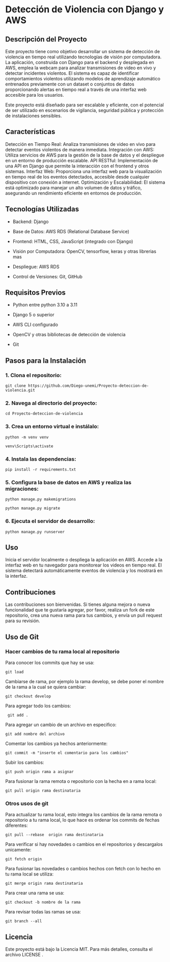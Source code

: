 # Detección de Violencia con Django y AWS
## Descripción del Proyecto
Este proyecto tiene como objetivo desarrollar un sistema de detección de violencia en tiempo real utilizando tecnologías de visión por computadora. La aplicación, construida con Django para el backend y desplegada en AWS, emplea la webcam para analizar transmisiones de video en vivo y detectar incidentes violentos. El sistema es capaz de identificar comportamientos violentos utilizando modelos de aprendizaje automático entrenados previamente con un dataset o conjuntos de datos proporcionando alertas en tiempo real a través de una interfaz web accesible para los usuarios.

Este proyecto está diseñado para ser escalable y eficiente, con el potencial de ser utilizado en escenarios de vigilancia, seguridad pública y protección de instalaciones sensibles.
## Características
Detección en Tiempo Real: Analiza transmisiones de video en vivo para detectar eventos violentos de manera inmediata.
Integración con AWS: Utiliza servicios de AWS para la gestión de la base de datos y el despliegue en un entorno de producción escalable.
API RESTful: Implementación de una API en Django que permite la interacción con el frontend y otros sistemas.
Interfaz Web: Proporciona una interfaz web para la visualización en tiempo real de los eventos detectados, accesible desde cualquier dispositivo con conexión a internet.
Optimización y Escalabilidad: El sistema está optimizado para manejar un alto volumen de datos y tráfico, asegurando un rendimiento eficiente en entornos de producción.

## Tecnologías Utilizadas
- Backend: Django

- Base de Datos: AWS RDS (Relational Database Service)

- Frontend: HTML, CSS, JavaScript (integrado con Django)

- Visión por Computadora: OpenCV, tensorflow, keras y otras librerias mas

- Despliegue: AWS RDS

- Control de Versiones: Git, GitHub


## Requisitos Previos

- Python entre python 3.10 a 3.11

- Django 5 o superior

- AWS CLI configurado

- OpenCV y otras bibliotecas de detección de violencia

- Git

## Pasos para la Instalación

### 1. Clona el repositorio:
```
git clone https://github.com/Diego-unemi/Proyecto-deteccion-de-violencia.git
```
### 2. Navega al directorio del proyecto:
```
cd Proyecto-deteccion-de-violencia
```
### 3. Crea un entorno virtual e instálalo:
```
python -m venv venv
```
```
venv\Scripts\activate
```
### 4. Instala las dependencias:
```
pip install -r requirements.txt
```
### 5. Configura la base de datos en AWS y realiza las migraciones:
```
python manage.py makemigrations
```
```
python manage.py migrate
```
### 6. Ejecuta el servidor de desarrollo:
```
python manage.py runserver
```
## Uso
Inicia el servidor localmente o despliega la aplicación en AWS.
Accede a la interfaz web en tu navegador para monitorear los videos en tiempo real.
El sistema detectará automáticamente eventos de violencia y los mostrará en la interfaz.
## Contribuciones
Las contribuciones son bienvenidas. Si tienes alguna mejora o nueva funcionalidad que te gustaría agregar, por favor, realiza un fork de este repositorio, crea una nueva rama para tus cambios, y envía un pull request para su revisión.

## Uso de Git
### Hacer cambios de tu rama local al repositorio
Para conocer los commits que hay se usa:
```
git load
```
Cambiarse de rama, por ejemplo la rama develop, se debe poner el nombre de la rama a la cual se quiera cambiar:
```
git checkout develop
```
Para agregar todo los cambios:
```
 git add .
```
Para agregar un cambio de un archivo en especifico:
```
git add nombre del archivo
```
Comentar los cambios ya hechos anteriormente:
```
git commit -m "inserte el comentario para los cambios"
```
Subir los cambios:
```
git push origin rama a asignar 
```
Para fusionar la rama remota o repositorio con la hecha en a rama local: 
```
git pull origin rama destinataria
```
### Otros usos de git
Para actualizar tu rama local, esto integra los cambios de la rama remota o repositorio a tu rama local, lo que hace es ordenar los commits de fechas diferentes:
```
git pull --rebase  origin rama destinataria
```
Para verificar si hay novedades o cambios en el repositorios y descargalos unicamente:
```
git fetch origin 
```
Para fusionar las novedades o cambios hechos con fetch con lo hecho en tu rama local se utiliza:
```
git merge origin rama destinataria
```
Para crear una rama se usa:
```
git checkout -b nombre de la rama
```
Para revisar todas las ramas se usa:
```
git branch --all
```
## Licencia

Este proyecto está bajo la Licencia MIT. Para más detalles, consulta el archivo LICENSE .



